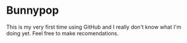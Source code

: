 # Bunnypop

This is my very first time using GitHub and I really don't know what I'm doing yet.  Feel free to make recomendations.
